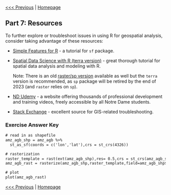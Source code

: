 [<<< Previous](Part6.md) | [Homepage](../README.md)

## Part 7: Resources

To further explore or troubleshoot issues in using R for geospatial analysis, consider taking advantage of these resources:

- [Simple Features for R](https://r-spatial.github.io/sf/) - a tutorial for `sf` package.

- [Spatial Data Science with R (terra version)](https://rspatial.org/) - great thorough tutorial for spatial data analysis and modeling with R. 

   Note: There is an old [raster/sp version](https://rspatial.org/raster/index.html) available as well but the `terra` version is recommended, as `sp` package will be retired by the end of 2023 (and `raster` relies on `sp`).

- [ND Udemy](https://nd.udemy.com/) - a website offering thousands of professional development and training videos, freely accessible by all Notre Dame students.

- [Stack Exchange](https://gis.stackexchange.com/) - excellent source for GIS-related troubleshooting.



### Exercise Answer Key

```diff
# read in as shapefile
amz_agb_shp = amz_agb %>%
  st_as_sf(coords = c('lon','lat'),crs = st_crs(4326)) 

# rasterization
raster_template = rast(ext(amz_agb_shp),res= 0.5,crs = st_crs(amz_agb_shp)$wkt)
amz_agb_rast = rasterize(amz_agb_shp,raster_template,field=amz_agb_shp$agb)

# plot
plot(amz_agb_rast)
```

[<<< Previous](Part6.md) | [Homepage](../README.md)
